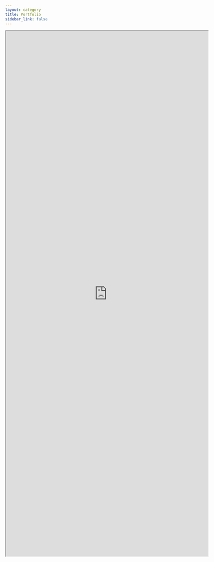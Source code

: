 ```yaml
---
layout: category
title: Portfolio
sidebar_link: false
--- 
```

<html>
  <head>
    <script src="https://cdnjs.cloudflare.com/ajax/libs/Chart.js/2.5.0/Chart.min.js"></script> 
  </head>
  <body>  
  <canvas id="myChart" width="400" height="250"></canvas> 
 <script src="assets/js/script.js"></script>
    </body>
<p>
<iframe src="https://public.tableau.com/views/CarbonFeeandDividend-CitizensClimateLobbyViz/CarbonFeeandDividendEffects?:showVizHome=no&:embed=true"
 width="650" height="1687"></iframe></p>
</html>


